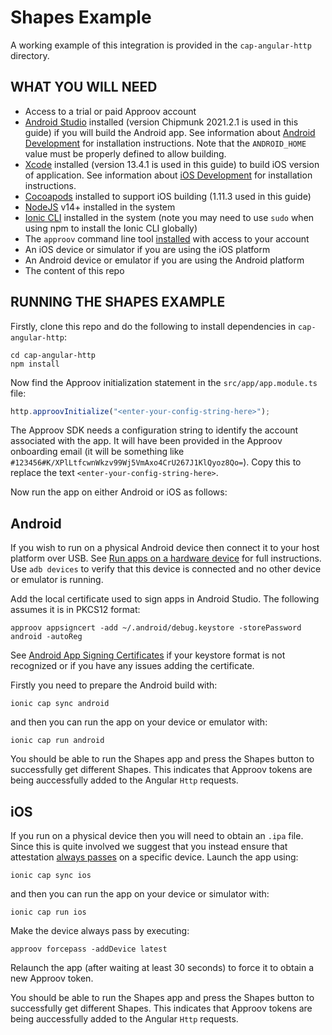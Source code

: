 # Shapes Example

A working example of this integration is provided in the `cap-angular-http` directory.

## WHAT YOU WILL NEED
* Access to a trial or paid Approov account
* [Android Studio](https://developer.android.com/studio) installed (version Chipmunk 2021.2.1 is used in this guide) if you will build the Android app. See information about [Android Development](https://ionicframework.com/docs/developing/android) for installation instructions. Note that the `ANDROID_HOME` value must be properly defined to allow building.
* [Xcode](https://developer.apple.com/xcode/) installed (version 13.4.1 is used in this guide) to build iOS version of application. See information about [iOS Development](https://ionicframework.com/docs/developing/ios) for installation instructions.
* [Cocoapods](https://cocoapods.org) installed to support iOS building (1.11.3 used in this guide)
* [NodeJS](https://nodejs.org/en/) v14+ installed in the system
* [Ionic CLI](https://ionicframework.com/docs/intro/cli) installed in the system (note you may need to use `sudo` when using npm to install the Ionic CLI globally)
* The `approov` command line tool [installed](https://approov.io/docs/latest/approov-installation/) with access to your account
* An iOS device or simulator if you are using the iOS platform
* An Android device or emulator if you are using the Android platform
* The content of this repo

## RUNNING THE SHAPES EXAMPLE

Firstly, clone this repo and do the following to install dependencies in `cap-angular-http`:

```
cd cap-angular-http
npm install
```

Now find the Approov initialization statement in the `src/app/app.module.ts` file:

```Typescript
http.approovInitialize("<enter-your-config-string-here>");
```
The Approov SDK needs a configuration string to identify the account associated with the app. It will have been provided in the Approov onboarding email (it will be something like `#123456#K/XPlLtfcwnWkzv99Wj5VmAxo4CrU267J1KlQyoz8Qo=`). Copy this to replace the text `<enter-your-config-string-here>`.

Now run the app on either Android or iOS as follows:

## Android

If you wish to run on a physical Android device then connect it to your host platform over USB. See [Run apps on a hardware device](https://developer.android.com/studio/run/device) for full instructions. Use `adb devices` to verify that this device is connected and no other device or emulator is running.

Add the local certificate used to sign apps in Android Studio. The following assumes it is in PKCS12 format:

```
approov appsigncert -add ~/.android/debug.keystore -storePassword android -autoReg
```

See [Android App Signing Certificates](https://approov.io/docs/latest/approov-usage-documentation/#android-app-signing-certificates) if your keystore format is not recognized or if you have any issues adding the certificate. 

Firstly you need to prepare the Android build with:

```
ionic cap sync android
```

and then you can run the app on your device or emulator with:

```
ionic cap run android
```

You should be able to run the Shapes app and press the Shapes button to successfully get different Shapes. This indicates that Approov tokens are being auccessfully added to the Angular `Http` requests.

## iOS

If you run on a physical device then you will need to obtain an `.ipa` file. Since this is quite involved we suggest that you instead ensure that attestation [always passes](https://approov.io/docs/latest/approov-usage-documentation/#adding-a-device-security-policy) on a specific device. Launch the app using:

```
ionic cap sync ios
```

and then you can run the app on your device or simulator with:

```
ionic cap run ios
```

Make the device always pass by executing:

```
approov forcepass -addDevice latest
```

Relaunch the app (after waiting at least 30 seconds) to force it to obtain a new Approov token.

You should be able to run the Shapes app and press the Shapes button to successfully get different Shapes. This indicates that Approov tokens are being auccessfully added to the Angular `Http` requests.
